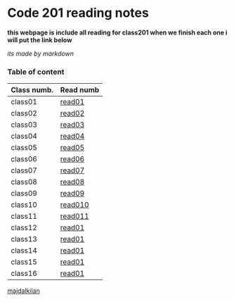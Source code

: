 


# Code 201 reading notes

**this webpage is include all reading for class201 when we finish each one i will put the link below**
  
_its made by markdown_


### Table of content

Class numb.  |  Read numb
------------ | -------------
class01      | [read01](https://majdalkilany.github.io/reading-notes/read01)
class02      | [read02](https://majdalkilany.github.io/reading-notes/read02)
class03      | [read03](https://majdalkilany.github.io/reading-notes/read03)
class04      | [read04](https://majdalkilany.github.io/reading-notes/read04)
class05      | [read05](https://majdalkilany.github.io/reading-notes/read05)
class06      | [read06](https://majdalkilany.github.io/reading-notes/read06)
class07      | [read07](https://majdalkilany.github.io/reading-notes/Read07)
class08      | [read08](https://majdalkilany.github.io/reading-notes/read08)
class09      | [read09](https://majdalkilany.github.io/reading-notes/read09)
class10      | [read010](https://majdalkilany.github.io/reading-notes/Read10)
class11      | [read011](https://majdalkilany.github.io/reading-notes/Read11)
class12      | [read01]()
class13      | [read01]()
class14      | [read01]()
class15      | [read01]()
class16      | [read01]()

[majdalkilan](https://github.com/majdalkilany)